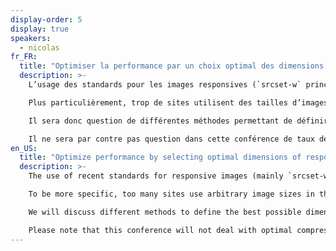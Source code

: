 ```yaml
---
display-order: 5
display: true
speakers:
  - nicolas
fr_FR:
  title: "Optimiser la performance par un choix optimal des dimensions des images responsives"
  description: >-
    L’usage des standards pour les images responsives (`srcset-w` principalement) est devenu incontournable, mais n’est pas toujours accompagné d’une réflexion de fond sur leur bonne utilisation.

    Plus particulièrement, trop de sites utilisent des tailles d’images arbitraires dans leurs `srcset-w`, négligeant une piste d’optimisation de performance conséquente.

    Il sera donc question de différentes méthodes permettant de définir les meilleures dimensions possibles pour ces images, permettant d'une part d’optimiser la performance pour les visiteurs, mais aussi d'autre part d'optimiser les ressources de génération, stockage et bande passante nécessaires côté site.

    Il ne sera par contre pas question dans cette conférence de taux de compression optimal, de format d’encodage des images ou de solution automatisant la gestion de toutes ces optimisations.
en_US:
  title: "Optimize performance by selecting optimal dimensions of responsive images"
  description: >-
    The use of recent standards for responsive images (mainly `srcset-w`) has become unavoidable, but is not always accompanied by a fundamental reflection on their proper use.

    To be more specific, too many sites use arbitrary image sizes in their `srcset-w`s, neglecting a significant performance optimization opportunity.

    We will discuss different methods to define the best possible dimensions for these images, which will optimize performance for visitors, but also optimize the amount of computation, storage and bandwidth required on the server side.

    Please note that this conference will not deal with optimal compression rates, image encoding formats or solutions that automate the management of all these optimizations.
---
```

